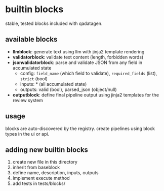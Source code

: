 # builtin blocks

stable, tested blocks included with qadatagen.

## available blocks

- **llmblock**: generate text using llm with jinja2 template rendering
- **validatorblock**: validate text content (length, forbidden words)
- **jsonvalidatorblock**: parse and validate JSON from any field in accumulated state
  - config: `field_name` (which field to validate), `required_fields` (list), `strict` (bool)
  - inputs: * (all accumulated state)
  - outputs: valid (bool), parsed_json (object/null)
- **outputblock**: define final pipeline output using jinja2 templates for the review system

## usage

blocks are auto-discovered by the registry. create pipelines using block types in the ui or api.

## adding new builtin blocks

1. create new file in this directory
2. inherit from baseblock
3. define name, description, inputs, outputs
4. implement execute method
5. add tests in tests/blocks/
